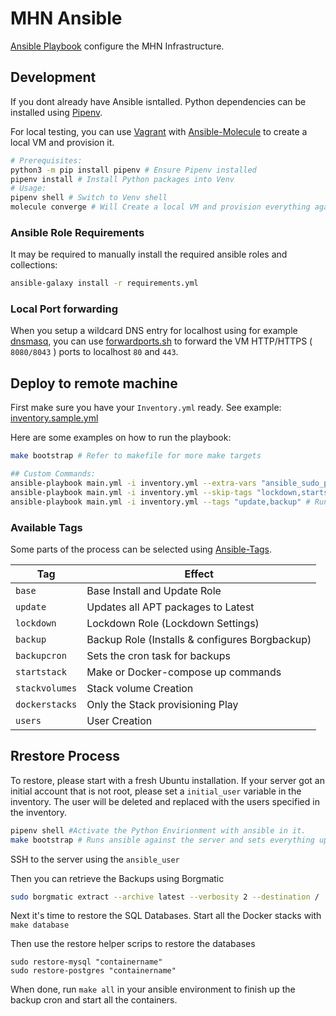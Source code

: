 # MHN Ansible

[Ansible Playbook](https://docs.ansible.com/ansible/latest/user_guide/playbooks_intro.html) configure the MHN Infrastructure.

## Development

If you dont already have Ansible isntalled.
Python dependencies can be installed using [Pipenv](https://pypi.org/project/pipenv/).

For local testing, you can use [Vagrant](https://www.vagrantup.com/) with [Ansible-Molecule](https://molecule.readthedocs.io/en/latest/) to create a local VM and provision it.

```bash
# Prerequisites:
python3 -m pip install pipenv # Ensure Pipenv installed
pipenv install # Install Python packages into Venv
# Usage:
pipenv shell # Switch to Venv shell
molecule converge # Will Create a local VM and provision everything against it
```

### Ansible Role Requirements

It may be required to manually install the required ansible roles and collections:

```bash
ansible-galaxy install -r requirements.yml
```

### Local Port forwarding

When you setup a wildcard DNS entry for localhost using for example [dnsmasq](https://thekelleys.org.uk/dnsmasq/doc.html), you can use [forwardports.sh](molecule/default/forwardports.sh) to forward the VM HTTP/HTTPS ( `8080/8043` ) ports to localhost `80` and `443`.

## Deploy to remote machine

First make sure you have your `Inventory.yml` ready. See example: [inventory.sample.yml](inventory.sample.yml)

Here are some examples on how to run the playbook:

```bash
make bootstrap # Refer to makefile for more make targets

## Custom Commands:
ansible-playbook main.yml -i inventory.yml --extra-vars "ansible_sudo_pass=UserSudoPassword" # Run playbook and pass sudo password
ansible-playbook main.yml -i inventory.yml --skip-tags "lockdown,startstack" # Run playbook skip certain parts of he Process
ansible-playbook main.yml -i inventory.yml --tags "update,backup" # Run certain parts of he Playbook
```

### Available Tags

Some parts of the process can be selected using [Ansible-Tags](https://docs.ansible.com/ansible/latest/user_guide/playbooks_tags.html).

| Tag            | Effect                                         |
| -------------- | ---------------------------------------------- |
| `base`         | Base Install and Update Role                   |
| `update`       | Updates all APT packages to Latest             |
| `lockdown`     | Lockdown Role (Lockdown Settings)              |
| `backup`       | Backup Role (Installs & configures Borgbackup) |
| `backupcron`   | Sets the cron task for backups                 |
| `startstack`   | Make or Docker-compose up commands             |
| `stackvolumes` | Stack volume Creation                          |
| `dockerstacks` | Only the Stack provisioning Play               |
| `users`        | User Creation                                  |

## Rrestore Process

To restore, please start with a fresh Ubuntu installation.
If your server got an initial account that is not root, please set a `initial_user` variable in the inventory. The user will be deleted and replaced with the users specified in the inventory.

```bash
pipenv shell #Activate the Python Envirionment with ansible in it.
make bootstrap # Runs ansible against the server and sets everything up. It wont start the Backupcon or the docker stacks yet.
```

SSH to the server using the `ansible_user`

Then you can retrieve the Backups using Borgmatic

```bash
sudo borgmatic extract --archive latest --verbosity 2 --destination /
```

Next it's time to restore the SQL Databases.
Start all the Docker stacks with `make database`

Then use the restore helper scrips to restore the databases

```
sudo restore-mysql "containername"
sudo restore-postgres "containername"
```

When done, run `make all` in your ansible environment to finish up the backup cron and start all the containers.
